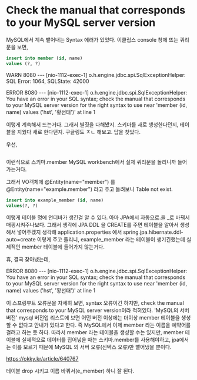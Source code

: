 # Check the manual that corresponds to your MySQL server version

MySQL에서 계속 뱉어내는 Syntax 에러가 있었다. 이클립스 console 창에 뜨는 쿼리문을 보면,

 ```sql
 insert into member (id, name) 
 values (?, ?)
 ```

WARN 8080 --- [nio-1112-exec-1] o.h.engine.jdbc.spi.SqlExceptionHelper: SQL Error: 1064, SQLState: 42000

ERROR 8080 --- [nio-1112-exec-1] o.h.engine.jdbc.spi.SqlExceptionHelper: You have an error in your SQL syntax; check the manual that corresponds to your MySQL server version for the right syntax to use near 'member (id, name) values ('hst', '황선태')' at line 1

이렇게 계속해서 뜨는거다. 그래서 별짓을 다해봤지. 스키마를 새로 생성한다던지, 테이블을 지웠다 새로 한다던지. 구글링도 ㅈㄴ 해보고. 답을 찾았다.

우선,

```sql

```

이런식으로 스키마.member MySQL workbench에서 실제 쿼리문을 돌리니까 들어가는거다.

 그래서 VO객체에 @Entity(name="member") 를 @Entity(name="example.member") 라고 주고 돌려보니 Table not exist.

```sql
insert into example_member (id, name) 
values(?, ?)
```

이렇게 테이블 명에 언더바가 생긴걸 알 수 있다. 아마 JPA에서 자동으로.을 _로 바꿔서 매핑시켜주나보다. 그래서 생각에 JPA DDL 을 CREATE를 주면 테이블을 알아서 생성해서 넣어주겠지 생각해 application.properties 에서 spring.jpa.hibernate.ddl-auto=create 이렇게 주고 돌리니, example_member 라는 테이블이 생기긴했는데 실제적인 member 테이블에 들어가지 않는거다.

휴, 결국 찾아냈는데,

ERROR 8080 --- [nio-1112-exec-1] o.h.engine.jdbc.spi.SqlExceptionHelper: You have an error in your SQL syntax; check the manual that corresponds to your MySQL server version for the right syntax to use near 'member (id, name) values ('hst', '황선태')' at line 1

이 스프링부트 오류문을 자세히 보면, syntax 오류이긴 하지만, check the manual that corresponds to your MySQL server version이라 적혀있다. 'MySQL의 서버 버전' mysql 버전업 리스트에 보면 어떤 버전 이상에는 더이상 member 테이블을 생성할 수 없다고 안내가 있다고 한다. 즉 MySQL에서 이제 member 라는 이름을 예약어를 걸려고 하는 듯 하다. 따라서 member 라는 테이블을 생성할 수는 있지만, member 테이블에 실제적으로 데이터를 집어넣을 때는 스키마.member를 사용해야하고, jpa에서는 이를 모르기 때문에 MySQL 의 서버 오류(신텍스 오류)만 뱉어냈을 뿐이다.

https://okky.kr/article/640767

테이블 drop 시키고 이름 바꿔서(e_member) 하니 잘 된다.

